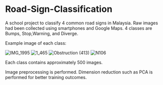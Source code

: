 # Road-Sign-Classification
A school project to classify 4 common road signs in Malaysia. Raw images had been collected using smartphones and Google Maps.
4 classes are Bumps, Stop,Warning, and Diverge.

Example image of each class:

![IMG_1995](https://github.com/jjtoh016/Road-Sign-Classification/assets/100227510/6b7dc791-0808-43d3-aae1-7528b774943f)
![1_465](https://github.com/jjtoh016/Road-Sign-Classification/assets/100227510/2887d940-e043-4574-a40d-383350786625)
![Obstruction (413)](https://github.com/jjtoh016/Road-Sign-Classification/assets/100227510/fdc52376-98ee-4ff2-adb3-219c612ce2a0)
![N106](https://github.com/jjtoh016/Road-Sign-Classification/assets/100227510/62a0b2c7-29e6-44ea-9d41-9ed50eb6ab77)


Each class contains approximately 500 images.

Image preprocessing is performed.
Dimension reduction such as PCA is performed for better training outcomes.
